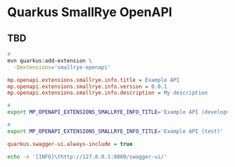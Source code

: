 # Quarkus SmallRye OpenAPI

## TBD

```sh
#
mvn quarkus:add-extension \
  -Dextensions='smallrye-openapi'
```

<!-- ```ini
quarkus.swagger-ui.enable = true
``` -->

```ini
mp.openapi.extensions.smallrye.info.title = Example API
mp.openapi.extensions.smallrye.info.version = 0.0.1
mp.openapi.extensions.smallrye.info.description = My description
```

```sh
#
export MP_OPENAPI_EXTENSIONS_SMALLRYE_INFO_TITLE='Example API (development)'

#
export MP_OPENAPI_EXTENSIONS_SMALLRYE_INFO_TITLE='Example API (test)'
```

```ini
quarkus.swagger-ui.always-include = true
```

```sh
echo -e '[INFO]\thttp://127.0.0.1:8080/swagger-ui/'
```
